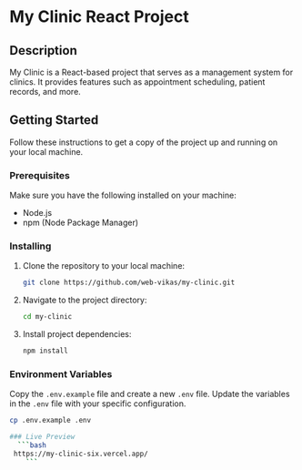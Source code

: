 # My Clinic React Project

## Description

My Clinic is a React-based project that serves as a management system for clinics. It provides features such as appointment scheduling, patient records, and more.

## Getting Started

Follow these instructions to get a copy of the project up and running on your local machine.

### Prerequisites

Make sure you have the following installed on your machine:

- Node.js
- npm (Node Package Manager)

### Installing

1. Clone the repository to your local machine:

    ```bash
    git clone https://github.com/web-vikas/my-clinic.git
    ```

2. Navigate to the project directory:

    ```bash
    cd my-clinic
    ```

3. Install project dependencies:

    ```bash
    npm install
    ```

### Environment Variables

Copy the `.env.example` file and create a new `.env` file. Update the variables in the `.env` file with your specific configuration.

```bash
cp .env.example .env

### Live Preview
  ```bash
 https://my-clinic-six.vercel.app/
    ```
